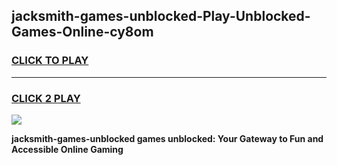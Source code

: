 
## jacksmith-games-unblocked-Play-Unblocked-Games-Online-cy8om
<h3>
<a href="https://premium76.site?title=jacksmith-games-unblocked&ref=25A">CLICK TO PLAY</a></h3>
<hr>

<h3>
<a href="https://premium76.site?title=jacksmith-games-unblocked&ref=25A">CLICK 2 PLAY</a>
  
</h3>

<a href="https://premium76.site?title=jacksmith-games-unblocked&ref=25A"><img src="https://clearcache.store/games.png"></a>


**jacksmith-games-unblocked games unblocked: Your Gateway to Fun and Accessible Online Gaming**
